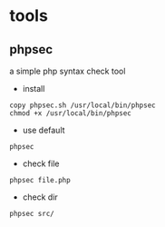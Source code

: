 # tools

## phpsec

a simple php syntax check tool

- install

```
copy phpsec.sh /usr/local/bin/phpsec
chmod +x /usr/local/bin/phpsec
```

- use default

```
phpsec
```

- check file

```
phpsec file.php
```

- check dir
```
phpsec src/
```
